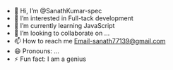 - 👋 Hi, I’m @SanathKumar-spec
- 👀 I’m interested in Full-tack development
- 🌱 I’m currently learning JavaScript
- 💞️ I’m looking to collaborate on ...
- 📫 How to reach me Email-sanath77139@gmail.com
- 😄 Pronouns: ...
- ⚡ Fun fact: I am a genius

<!---
SanathKumar-spec/SanathKumar-spec is a ✨ special ✨ repository because its `README.md` (this file) appears on your GitHub profile.
You can click the Preview link to take a look at your changes.
--->
